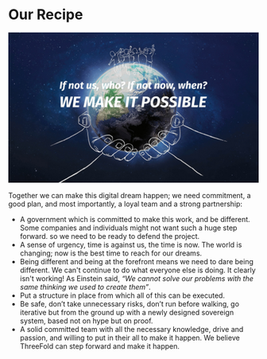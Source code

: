 
# Our Recipe

![](img/recipe.png)  

Together we can make this digital dream happen; we need commitment, a good plan, and most importantly, a loyal team and a strong partnership:

* A government which is committed to make this work, and be different. Some companies and individuals might not want such a huge step forward. so we need to be ready to defend the project.
* A sense of urgency, time is against us, the time is now. The world is changing; now is the best time to reach for our dreams.
* Being different and being at the forefront means we need to dare being different. We can't continue to do what everyone else is doing. It clearly isn't working! As Einstein said, *“We cannot solve our problems with the same thinking we used to create them”*. 
* Put a structure in place from which all of this can be executed. 
* Be safe, don’t take unnecessary risks, don’t run before walking, go iterative but  from the ground up with a newly designed sovereign system, based not on hype but on proof.
* A solid committed team with all the necessary knowledge, drive and passion, and willing to put in their all to make it happen. We believe ThreeFold can step forward and make it happen. 

